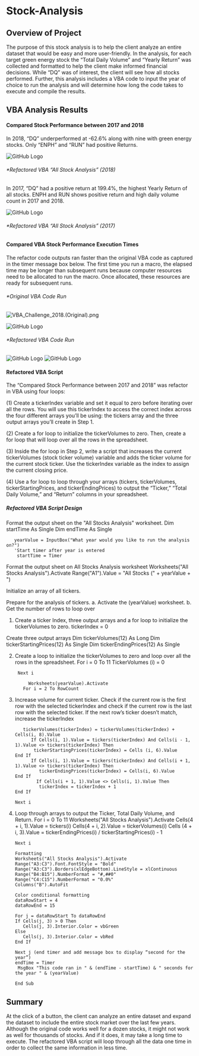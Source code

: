 # Stock-Analysis

## Overview of Project
The purpose of this stock analysis is to help the client analyze an entire dataset that would be easy and more user-friendly. In the analysis, for each target green energy stock the “Total Daily Volume” and “Yearly Return” was collected and formatted to help the client make informed financial decisions. While “DQ” was of interest, the client will see how all stocks performed. Further, this analysis includes a VBA code to input the year of choice to run the analysis and will determine how long the code takes to execute and compile the results.

## VBA Analysis Results

#### Compared Stock Performance between 2017 and 2018  
In 2018, “DQ” underperformed at -62.6% along with nine with green energy stocks. Only “ENPH” and “RUN” had positive Returns.  

![GitHub Logo](/images/logo.png)
###### *Refactored VBA “All Stock Analysis” (2018) 

In 2017, “DQ” had a positive return at 199.4%, the highest Yearly Return of all stocks. ENPH and RUN shows positive return and high daily volume count in 2017 and 2018.  

![GitHub Logo](/images/logo.png)
###### *Refactored VBA “All Stock Analysis” (2017)

#### Compared VBA Stock Performance Execution Times 
The refactor code outputs ran faster than the original VBA code as captured in the timer message box below. The first time you run a macro, the elapsed time may be longer than subsequent runs because computer resources need to be allocated to run the macro. Once allocated, these resources are ready for subsequent runs. 

###### *Original VBA Code Run

![VBA_Challenge_2018.(Original).png](resources/VBA_Challenge_2018.(Original).png)    

![GitHub Logo](/images/logo.png)

###### *Refactored VBA Code Run

![GitHub Logo](/images/logo.png) ![GitHub Logo](/images/logo.png)


#### Refactored VBA Script
The “Compared Stock Performance between 2017 and 2018” was refactor in VBA using four loops: 

(1) Create a tickerIndex variable and set it equal to zero before iterating over all the rows. You will use this tickerIndex to access the correct index across the four different arrays you’ll be using: the tickers array and the three output arrays you’ll create in Step 1.

(2) Create a for loop to initialize the tickerVolumes to zero. Then, create a for loop that will loop over all the rows in the spreadsheet.

(3) Inside the for loop in Step 2, write a script that increases the current tickerVolumes (stock ticker volume) variable and adds the ticker volume for the current stock ticker. Use the tickerIndex variable as the index to assign the current closing price. 

(4) Use a for loop to loop through your arrays (tickers, tickerVolumes, tickerStartingPrices, and tickerEndingPrices) to output the “Ticker,” “Total Daily Volume,” and “Return” columns in your spreadsheet.

##### Refactored VBA Script Design 

Format the output sheet on the "All Stocks Analysis" worksheet.
     Dim startTime As Single
     Dim endTime  As Single

       yearValue = InputBox("What year would you like to run the analysis on?")
       'Start timer after year is entered
        startTime = Timer 

Format the output sheet on All Stocks Analysis worksheet
       Worksheets("All Stocks Analysis").Activate
       Range("A1").Value = "All Stocks (" + yearValue + ")
           
Initialize an array of all tickers.

Prepare for the analysis of tickers.
a.	Activate the (yearValue) worksheet.
b.	Get the number of rows to loop over

1. Create a ticker Index, three output arrays and a for loop to initialize the tickerVolumes to zero.
       tickerIndex = 0

Create three output arrays
       Dim tickerVolumes(12) As Long
       Dim tickerStartingPrices(12) As Single
       Dim tickerEndingPrices(12) As Single

2. Create a loop to initialize the tickerVolumes to zero and loop over all the rows in the spreadsheet.
         For i = 0 To 11
       	 TickerVolumes (i) = 0

        Next i
        
    	    Worksheets(yearValue).Activate
   	      For i = 2 To RowCount

3. Increase volume for current ticker. Check if the current row is the first row with the selected tickerIndex and check if the current row is the last row with the selected ticker. If the next row’s ticker doesn’t match, increase the tickerIndex    

          tickerVolumes(tickerIndex) = tickerVolumes(tickerIndex) + Cells(i, 8).Value
             If Cells(i, 1).Value = tickers(tickerIndex) And Cells(i - 1, 1).Value <> tickers(tickerIndex) Then
              tickerStartingPrices(tickerIndex) = Cells (i, 6).Value      
       End If
             If Cells(i, 1).Value = tickers(tickerIndex) And Cells(i + 1, 1).Value <> tickers(tickerIndex) Then
        	    tickerEndingPrices(tickerIndex) = Cells(i, 6).Value
       End If           
        	   If Cells(i + 1, 1).Value <> Cells(i, 1).Value Then
        	    tickerIndex = tickerIndex + 1          
       End If
       
       Next i

4. Loop through arrays to output the Ticker, Total Daily Volume, and Return.
          For i = 0 To 11
            Worksheets("All Stocks Analysis").Activate
       	    Cells(4 + i, 1).Value = tickers(i)
     	      Cells(4 + i, 2).Value = tickerVolumes(i)
        	  Cells (4 + i, 3).Value = tickerEndingPrices(i) / tickerStartingPrices(i) - 1
            
       Next i

       Formatting
       Worksheets("All Stocks Analysis").Activate
       Range("A3:C3").Font.FontStyle = "Bold"
       Range("A3:C3").Borders(xlEdgeBottom).LineStyle = xlContinuous
       Range("B4:B15").NumberFormat = "#,##0"
       Range("C4:C15").NumberFormat = "0.0%"
       Columns("B").AutoFit
    
       Color conditional formatting
       dataRowStart = 4
       dataRowEnd = 15

       For j = dataRowStart To dataRowEnd
       If Cells(j, 3) > 0 Then
          Cells(j, 3).Interior.Color = vbGreen
       Else
          Cells(j, 3).Interior.Color = vbRed 
       End If
        
       Next j (end timer and add message box to display “second for the year”) 
       endTime = Timer
    	MsgBox "This code ran in " & (endTime - startTime) & " seconds for the year " & (yearValue)

       End Sub    

## Summary

At the click of a button, the client can analyze an entire dataset and expand the dataset to include the entire stock market over the last few years. Although the original code works well for a dozen stocks, it might not work as well for thousands of stocks. And if it does, it may take a long time to execute. The refactored VBA script will loop through all the data one time in order to collect the same information in less time. 
